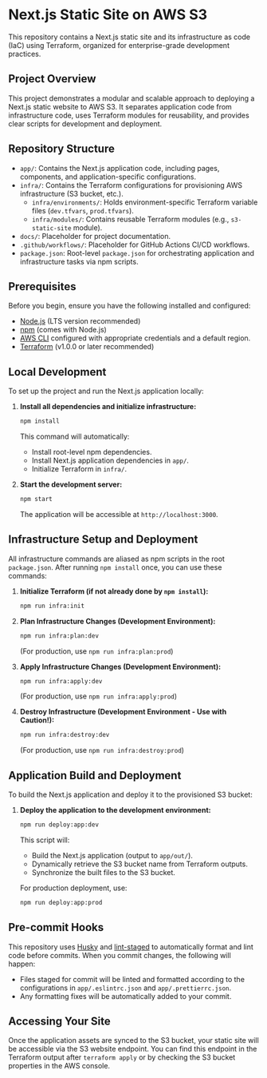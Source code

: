 # Next.js Static Site on AWS S3

This repository contains a Next.js static site and its infrastructure as code (IaC) using Terraform, organized for enterprise-grade development practices.

## Project Overview

This project demonstrates a modular and scalable approach to deploying a Next.js static website to AWS S3. It separates application code from infrastructure code, uses Terraform modules for reusability, and provides clear scripts for development and deployment.

## Repository Structure

- `app/`: Contains the Next.js application code, including pages, components, and application-specific configurations.
- `infra/`: Contains the Terraform configurations for provisioning AWS infrastructure (S3 bucket, etc.).
  - `infra/environments/`: Holds environment-specific Terraform variable files (`dev.tfvars`, `prod.tfvars`).
  - `infra/modules/`: Contains reusable Terraform modules (e.g., `s3-static-site` module).
- `docs/`: Placeholder for project documentation.
- `.github/workflows/`: Placeholder for GitHub Actions CI/CD workflows.
- `package.json`: Root-level `package.json` for orchestrating application and infrastructure tasks via npm scripts.

## Prerequisites

Before you begin, ensure you have the following installed and configured:

-   [Node.js](https://nodejs.org/en/) (LTS version recommended)
-   [npm](https://www.npmjs.com/get-npm) (comes with Node.js)
-   [AWS CLI](https://aws.amazon.com/cli/) configured with appropriate credentials and a default region.
-   [Terraform](https://www.terraform.io/downloads.html) (v1.0.0 or later recommended)

## Local Development

To set up the project and run the Next.js application locally:

1.  **Install all dependencies and initialize infrastructure:**
    ```bash
    npm install
    ```
    This command will automatically:
    *   Install root-level npm dependencies.
    *   Install Next.js application dependencies in `app/`.
    *   Initialize Terraform in `infra/`.

2.  **Start the development server:**
    ```bash
    npm start
    ```
    The application will be accessible at `http://localhost:3000`.

## Infrastructure Setup and Deployment

All infrastructure commands are aliased as npm scripts in the root `package.json`. After running `npm install` once, you can use these commands:

1.  **Initialize Terraform (if not already done by `npm install`):**
    ```bash
    npm run infra:init
    ```

2.  **Plan Infrastructure Changes (Development Environment):**
    ```bash
    npm run infra:plan:dev
    ```
    (For production, use `npm run infra:plan:prod`)

3.  **Apply Infrastructure Changes (Development Environment):**
    ```bash
    npm run infra:apply:dev
    ```
    (For production, use `npm run infra:apply:prod`)

4.  **Destroy Infrastructure (Development Environment - Use with Caution!):**
    ```bash
    npm run infra:destroy:dev
    ```
    (For production, use `npm run infra:destroy:prod`)

## Application Build and Deployment

To build the Next.js application and deploy it to the provisioned S3 bucket:

1.  **Deploy the application to the development environment:**
    ```bash
    npm run deploy:app:dev
    ```
    This script will:
    *   Build the Next.js application (output to `app/out/`).
    *   Dynamically retrieve the S3 bucket name from Terraform outputs.
    *   Synchronize the built files to the S3 bucket.

    For production deployment, use:
    ```bash
    npm run deploy:app:prod
    ```

## Pre-commit Hooks

This repository uses [Husky](https://typicode.github.io/husky/) and [lint-staged](https://github.com/okonet/lint-staged/) to automatically format and lint code before commits. When you commit changes, the following will happen:

*   Files staged for commit will be linted and formatted according to the configurations in `app/.eslintrc.json` and `app/.prettierrc.json`.
*   Any formatting fixes will be automatically added to your commit.

## Accessing Your Site

Once the application assets are synced to the S3 bucket, your static site will be accessible via the S3 website endpoint. You can find this endpoint in the Terraform output after `terraform apply` or by checking the S3 bucket properties in the AWS console.